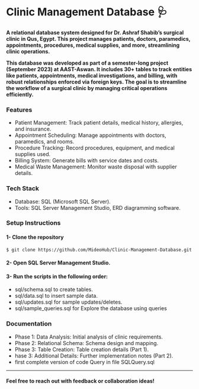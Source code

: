 # Clinic Management Database 🩺

**A relational database system designed for Dr. Ashraf Shabib’s surgical clinic in Qus, Egypt. This project manages patients, doctors, paramedics, appointments, procedures, medical supplies, and more, streamlining clinic operations.**

**This database was developed as part of a semester-long project (September 2023) at AAST-Aswan. It includes 30+ tables to track entities like patients, appointments, medical investigations, and billing, with robust relationships enforced via foreign keys. The goal is to streamline the workflow of a surgical clinic by managing critical operations efficiently.**

### Features
 - Patient Management: Track patient details, medical history, allergies, and insurance.
 - Appointment Scheduling: Manage appointments with doctors, paramedics, and rooms.
 - Procedure Tracking: Record procedures, equipment, and medical supplies used.
 - Billing System: Generate bills with service dates and costs.
 - Medical Waste Management: Monitor waste disposal with supplier details.

### Tech Stack
 - Database: SQL (Microsoft SQL Server).
 - Tools: SQL Server Management Studio, ERD diagramming software.

### Setup Instructions

#### 1- Clone the repository

`$ git clone https://github.com/MideoHub/Clinic-Management-Database.git`

#### 2- Open SQL Server Management Studio.
#### 3- Run the scripts in the following order:
 - sql/schema.sql to create tables.
 - sql/data.sql to insert sample data.
 - sql/updates.sql for sample updates/deletes.
 - sql/sample_queries.sql for Explore the database using queries

### Documentation

- Phase 1: Data Analysis: Initial analysis of clinic requirements.
 - Phase 2: Relational Schema: Schema design and mapping.
 - Phase 3: Table Creation: Table creation details (Part 1).
 - hase 3: Additional Details: Further implementation notes (Part 2).
 - first complete version of code Query in file SQLQuery.sql

-------------
#### Feel free to reach out with feedback or collaboration ideas!

